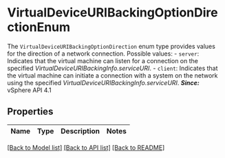# VirtualDeviceURIBackingOptionDirectionEnum

The <code>VirtualDeviceURIBackingOptionDirection</code> enum type provides values for the direction of a network connection.  Possible values: - `server`: Indicates that the virtual machine can listen for a connection   on the specified *VirtualDeviceURIBackingInfo.serviceURI*. - `client`: Indicates that the virtual machine can initiate a connection   with a system on the network using the specified   *VirtualDeviceURIBackingInfo.serviceURI*.    ***Since:*** vSphere API 4.1 

## Properties
Name | Type | Description | Notes
------------ | ------------- | ------------- | -------------

[[Back to Model list]](../README.md#documentation-for-models) [[Back to API list]](../README.md#documentation-for-api-endpoints) [[Back to README]](../README.md)


